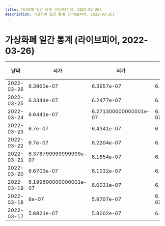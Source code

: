 ```yaml
---
title: 가상화폐 일간 통계 (라이브피어, 2022-03-26)
description: 가상화폐 일간 통계 (라이브피어, 2022-03-26)
---
```


가상화폐 일간 통계 (라이브피어, 2022-03-26)
===

|날짜|시가|저가|고가|종가|비고|
|--|--|--|--|--|--|
|2022-03-26|6.3963e-07|6.3957e-07|6.3963e-07|6.3957e-07|    |
|2022-03-25|6.3344e-07|6.2477e-07|6.7101e-07|6.2477e-07|    |
|2022-03-24|6.6441e-07|6.271300000000001e-07|6.777099999999999e-07|6.5642e-07|    |
|2022-03-23|6.7e-07|6.4341e-07|6.7384e-07|6.7383e-07|    |
|2022-03-22|6.7e-07|6.2204e-07|6.8252e-07|6.7e-07|    |
|2022-03-21|6.378799999999999e-07|6.1854e-07|6.7e-07|6.7e-07|    |
|2022-03-20|6.6703e-07|6.1032e-07|6.6703e-07|6.3594e-07|    |
|2022-03-19|6.199600000000001e-07|6.0031e-07|6.7684e-07|6.6659e-07|    |
|2022-03-18|6e-07|5.9707e-07|6.199600000000001e-07|6.196e-07|    |
|2022-03-17|5.8821e-07|5.8002e-07|6.0001e-07|6e-07|    |
